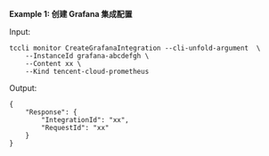 **Example 1: 创建 Grafana 集成配置**



Input: 

```
tccli monitor CreateGrafanaIntegration --cli-unfold-argument  \
    --InstanceId grafana-abcdefgh \
    --Content xx \
    --Kind tencent-cloud-prometheus
```

Output: 
```
{
    "Response": {
        "IntegrationId": "xx",
        "RequestId": "xx"
    }
}
```

